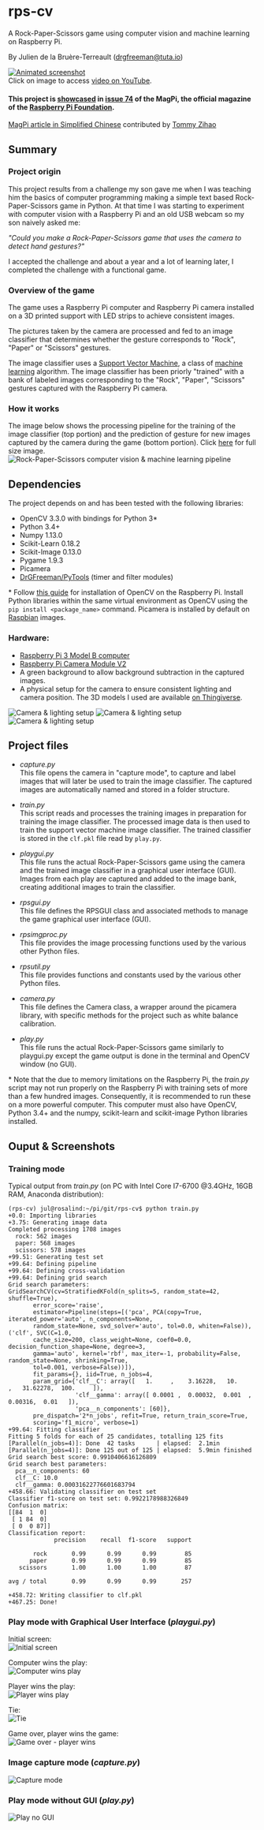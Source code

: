 # rps-cv
A Rock-Paper-Scissors game using computer vision and machine learning on Raspberry Pi.

By Julien de la Bruère-Terreault (drgfreeman@tuta.io)

[![Animated screenshot](img/doc/rps.gif)](https://www.youtube.com/watch?v=ozo0-lx_PMA)  
Click on image to access [video on YouTube](https://www.youtube.com/watch?v=ozo0-lx_PMA).

#### This project is [showcased](https://www.raspberrypi.org/magpi-issues/MagPi74.pdf#%5B%7B%22num%22%3A272%2C%22gen%22%3A0%7D%2C%7B%22name%22%3A%22FitH%22%7D%2C787%5D) in [issue 74](https://www.raspberrypi.org/magpi/issues/74/)  of the MagPi, the official magazine of the [Raspberry Pi Foundation](https://www.raspberrypi.org/).

[MagPi article in Simplified Chinese](https://github.com/TommyZihao/MagPi_Chinese/blob/master/MagPi74_18-19%E7%94%A8%E6%A0%91%E8%8E%93%E6%B4%BE%E8%B7%9F%E4%BA%BA%E5%B7%A5%E6%99%BA%E8%83%BD%E7%8E%A9%E7%8C%9C%E6%8B%B3.md) contributed by [Tommy Zihao](https://github.com/TommyZihao)

## Summary

### Project origin

This project results from a challenge my son gave me when I was teaching him the basics of computer programming making a simple text based Rock-Paper-Scissors game in Python. At that time I was starting to experiment with computer vision with a Raspberry Pi and an old USB webcam so my son naively asked me:

*"Could you make a Rock-Paper-Scissors game that uses the camera to detect hand gestures?"*

I accepted the challenge and about a year and a lot of learning later, I completed the challenge with a functional game.

### Overview of the game

The game uses a Raspberry Pi computer and Raspberry Pi camera installed on a 3D printed support with LED strips to achieve consistent images.

The pictures taken by the camera are processed and fed to an image classifier that determines whether the gesture corresponds to "Rock", "Paper" or "Scissors" gestures.

The image classifier uses a [Support Vector Machine](https://en.wikipedia.org/wiki/Support_vector_machine), a class of [machine learning](https://en.wikipedia.org/wiki/Machine_learning) algorithm. The image classifier has been priorly "trained" with a bank of labeled images corresponding to the "Rock", "Paper", "Scissors" gestures captured with the Raspberry Pi camera.

### How it works

The image below shows the processing pipeline for the training of the image classifier (top portion) and the prediction of gesture for new images captured by the camera during the game (bottom portion). Click [here](https://raw.githubusercontent.com/DrGFreeman/rps-cv/master/img/doc/rps-pipeline.png) for full size image.
![Rock-Paper-Scissors computer vision & machine learning pipeline](img/doc/rps-pipeline.png)

## Dependencies

The project depends on and has been tested with the following libraries:

* OpenCV 3.3.0 with bindings for Python 3*
* Python 3.4+
* Numpy 1.13.0
* Scikit-Learn 0.18.2
* Scikit-Image 0.13.0
* Pygame 1.9.3
* Picamera
* [DrGFreeman/PyTools](https://github.com/DrGFreeman/PyTools) (timer and filter modules)

\* Follow [this guide](https://www.pyimagesearch.com/2016/04/18/install-guide-raspberry-pi-3-raspbian-jessie-opencv-3/) for installation of OpenCV on the Raspberry Pi. Install Python libraries within the same virtual environment as OpenCV using the `pip install <package_name>` command. Picamera is installed by default on [Raspbian](https://www.raspberrypi.org/downloads/raspbian/) images.

### Hardware:

* [Raspberry Pi 3 Model B computer](https://www.raspberrypi.org/products/raspberry-pi-3-model-b/)
* [Raspberry Pi Camera Module V2](https://www.raspberrypi.org/products/camera-module-v2/)
* A green background to allow background subtraction in the captured images.
* A physical setup for the camera to ensure consistent lighting and camera position. The 3D models I used are available [on Thingiverse](https://www.thingiverse.com/thing:2598378).


![Camera & lighting setup](img/doc/hardware_front.jpg)
![Camera & lighting setup](img/doc/hardware_rear.jpg)
![Camera & lighting setup](img/doc/hardware_top.jpg)

## Project files

* *capture.py*  
This file opens the camera in "capture mode", to capture and label images that will later be used to train the image classifier. The captured images are automatically named and stored in a folder structure.

* *train.py*  
This script reads and processes the training images in preparation for training the image classifier. The processed image data is then used to train the support vector machine image classifier. The trained classifier is stored in the `clf.pkl` file read by `play.py`.

* *playgui.py*  
This file runs the actual Rock-Paper-Scissors game using the camera and the trained image classifier in a graphical user interface (GUI). Images from each play are captured and added to the image bank, creating additional images to train the classifier.

* *rpsgui.py*  
This file defines the RPSGUI class and associated methods to manage the game
 graphical user interface (GUI).

* *rpsimgproc.py*  
This file provides the image processing functions used by the various other Python files.

* *rpsutil.py*  
This file provides functions and constants used by the various other Python files.

* *camera.py*  
This file defines the Camera class, a wrapper around the picamera library, with specific methods for the project such as white balance calibration.

* *play.py*  
This file runs the actual Rock-Paper-Scissors game similarly to playgui.py except the game output is done in the terminal and OpenCV window (no GUI).

\* Note that the due to memory limitations on the Raspberry Pi, the *train.py* script may not run properly on the Raspberry Pi with training sets of more than a few hundred images. Consequently, it is recommended to run these on a more powerful computer. This computer must also have OpenCV, Python 3.4+ and the numpy, scikit-learn and scikit-image Python libraries installed.

## Ouput & Screenshots

### Training mode

Typical output from *train.py* (on PC with Intel Core I7-6700 @3.4GHz, 16GB RAM, Anaconda distribution):
```
(rps-cv) jul@rosalind:~/pi/git/rps-cv$ python train.py
+0.0: Importing libraries
+3.75: Generating image data
Completed processing 1708 images
  rock: 562 images
  paper: 568 images
  scissors: 578 images
+99.51: Generating test set
+99.64: Defining pipeline
+99.64: Defining cross-validation
+99.64: Defining grid search
Grid search parameters:
GridSearchCV(cv=StratifiedKFold(n_splits=5, random_state=42, shuffle=True),
       error_score='raise',
       estimator=Pipeline(steps=[('pca', PCA(copy=True, iterated_power='auto', n_components=None,
       random_state=None, svd_solver='auto', tol=0.0, whiten=False)), ('clf', SVC(C=1.0,
       cache_size=200, class_weight=None, coef0=0.0, decision_function_shape=None, degree=3,
       gamma='auto', kernel='rbf', max_iter=-1, probability=False, random_state=None, shrinking=True,
       tol=0.001, verbose=False))]),
       fit_params={}, iid=True, n_jobs=4,
       param_grid={'clf__C': array([   1.     ,    3.16228,   10.     ,   31.62278,  100.     ]),
                   'clf__gamma': array([ 0.0001 ,  0.00032,  0.001  ,  0.00316,  0.01   ]),
                   'pca__n_components': [60]},
       pre_dispatch='2*n_jobs', refit=True, return_train_score=True,
       scoring='f1_micro', verbose=1)
+99.64: Fitting classifier
Fitting 5 folds for each of 25 candidates, totalling 125 fits
[Parallel(n_jobs=4)]: Done  42 tasks      | elapsed:  2.1min
[Parallel(n_jobs=4)]: Done 125 out of 125 | elapsed:  5.9min finished
Grid search best score: 0.9910406616126809
Grid search best parameters:
  pca__n_components: 60
  clf__C: 10.0
  clf__gamma: 0.00031622776601683794
+458.66: Validating classifier on test set
Classifier f1-score on test set: 0.9922178988326849
Confusion matrix:
[[84  1  0]
 [ 1 84  0]
 [ 0  0 87]]
Classification report:
             precision    recall  f1-score   support

       rock       0.99      0.99      0.99        85
      paper       0.99      0.99      0.99        85
   scissors       1.00      1.00      1.00        87

avg / total       0.99      0.99      0.99       257

+458.72: Writing classifier to clf.pkl
+467.25: Done!
```

### Play mode with Graphical User Interface (*playgui.py*)

Initial screen:  
![Initial screen](img/doc/screen-0-0.png)

Computer wins the play:  
![Computer wins play](img/doc/screen-1-0.png)

Player wins the play:  
![Player wins play](img/doc/screen-2-3.png)

Tie:  
![Tie](img/doc/screen-4-4-tie.png)

Game over, player wins the game:  
![Game over - player wins](img/doc/screen-3-5-game-over.png)

### Image capture mode (*capture.py*)
![Capture mode](img/doc/screen-capture.py.png)

### Play mode without GUI (*play.py*)
![Play no GUI](img/doc/screen-play.py.png)
